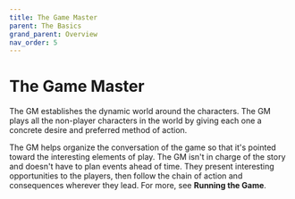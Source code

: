 ```yaml
---
title: The Game Master
parent: The Basics
grand_parent: Overview
nav_order: 5
---
```


# The Game Master
The GM establishes the dynamic world around the characters. The GM plays all the non-player characters in the world by giving each one a concrete desire and preferred method of action.

The GM helps organize the conversation of the game so that it's pointed toward the interesting elements of play. The GM isn't in charge of the story and doesn't have to plan events ahead of time. They present interesting opportunities to the players, then follow the chain of action and consequences wherever they lead. For more, see **Running the Game**.
